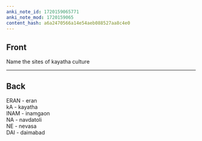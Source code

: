 ```yaml
---
anki_note_id: 1720159065771
anki_note_mod: 1720159065
content_hash: a6a2470566a14e54aeb088527aa8c4e0
---
```


## Front

Name the sites of kayatha culture

<hr/>

## Back

ERAN - eran  
kA - kayatha  
INAM - inamgaon  
NA - navdatoli  
NE - nevasa  
DAI - daimabad